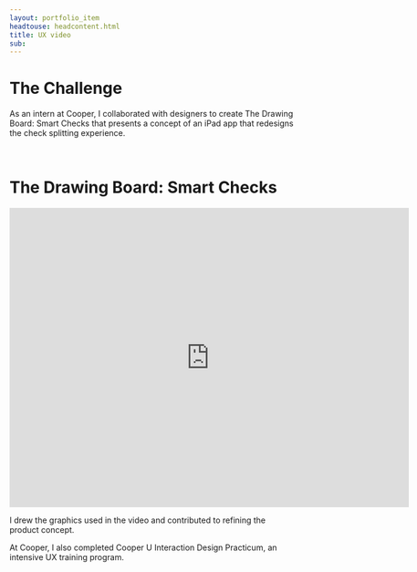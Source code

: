 ```yaml
---
layout: portfolio_item
headtouse: headcontent.html
title: UX video
sub: 
---
```

# The Challenge

As an intern at Cooper, I collaborated with designers to create The Drawing Board: Smart Checks that presents a concept of an iPad app that redesigns the check splitting experience. 

<br>

# The Drawing Board: Smart Checks 
<iframe src="https://player.vimeo.com/video/24799548" width="700" height="525" frameborder="0" webkitallowfullscreen mozallowfullscreen allowfullscreen></iframe>


I drew the graphics used in the video and contributed to refining the product concept.  

At Cooper, I also completed Cooper U Interaction Design Practicum, an intensive UX training program.   
